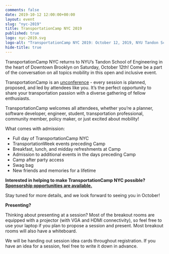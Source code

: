 ```yaml
---
comments: false
date: 2019-10-12 12:00:00+00:00
layout: event
slug: "nyc-2019"
title: TransportationCamp NYC 2019
published: true
logo: nyc-2019.svg
logo-alt: "TransportationCamp NYC 2019: October 12, 2019, NYU Tandon School of Engineering"
hide-title: true
---
```


TransportationCamp NYC returns to NYU’s Tandon School of Engineering in the heart of Downtown Brooklyn on Saturday, October 12th! Come be a part of the conversation on all topics mobility in this open and inclusive event. 

TransportationCamp is an [unconference](https://en.wikipedia.org/wiki/Unconference) - every session is planned, proposed, and led by attendees like you. It’s the perfect opportunity to share your transportation passion with a diverse gathering of fellow enthusiasts. 

TransportationCamp welcomes all attendees, whether you’re a planner, software developer, engineer, student, transportation professional, community member, policy maker, or just excited about mobility!

What comes with admission:

* Full day of TransportationCamp NYC
* TransportationWeek events preceding Camp
* Breakfast, lunch, and midday refreshments at Camp
* Admission to additional events in the days preceding Camp
* Camp after party access
* Swag bag
* New friends and memories for a lifetime

**Interested in helping to make TransportationCamp NYC possible? [Sponsorship opportunities are available.](SponsorshipTransportationCampNYC.pdf)**

Stay tuned for more details, and we look forward to seeing you in October!

**Presenting?**

Thinking about presenting at a session? Most of the breakout rooms are equipped with a projector (with VGA and HDMI connectivity), so feel free to use your laptop if you plan to propose a session and present.  Most breakout rooms will also have a whiteboard.

We will be handing out session idea cards throughout registration. If you have an idea for a session, feel free to write it down in advance.

<style type="text/css">
.sponsors {
  text-align: center;
}

.sponsor {
  display: inline-block;
  padding: 0.5em;
  vertical-align: middle;
}

.platinum .sponsor {
  max-width: 600px;
}

.gold .sponsor {
  max-width: 250px;
}

.silver .sponsor {
  max-width: 200px;
}

.bronze .sponsor {
  max-width: 175px;
}
</style>
